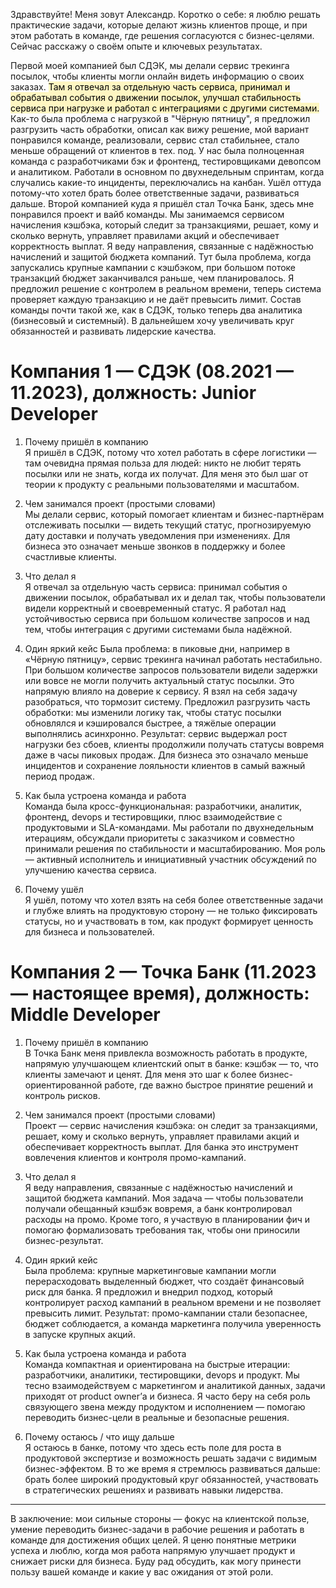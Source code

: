 Здравствуйте! Меня зовут Александр. Коротко о себе: я люблю решать практические задачи, которые делают жизнь клиентов проще, и при этом работать в команде, где решения согласуются с бизнес-целями. Сейчас расскажу о своём опыте и ключевых результатах.

Первой моей компанией был СДЭК, мы делали сервис трекинга посылок, чтобы клиенты могли онлайн видеть информацию о своих заказах. <mark style="background: #FFF3A3A6;">Там я отвечал за отдельную часть сервиса, принимал и обрабатывал события о движении посылок, улучшал стабильность сервиса при нагрузке и работал с интеграциями с другими системами.</mark> Как-то была проблема с нагрузкой в "Чёрную пятницу", я предложил разгрузить часть обработки, описал как вижу решение, мой вариант понравился команде, реализовали, сервис стал стабильнее, стало меньше обращений от клиентов в тех. под. У нас была полноценная команда с разработчиками бэк и фронтенд, тестировщиками девопсом и аналитиком. Работали в основном по двухнедельным спринтам, когда случались какие-то инциденты, переключались на канбан. Ушёл оттуда потому-что хотел брать более ответственные задачи, развиваться дальше. 
Второй компанией куда я пришёл стал Точка Банк, здесь мне понравился проект и вайб команды. Мы занимаемся сервисом начисления кэшбэка, который следит за транзакциями, решает, кому и сколько вернуть, управляет правилами акций и обеспечивает корректность выплат. Я веду направления, связанные с надёжностью начислений и защитой бюджета компаний. Тут была проблема, когда запускались крупные кампании с кэшбэком, при большом потоке транзакций бюджет заканчивался раньше, чем планировалось. Я предложил решение с контролем в реальном времени, теперь система проверяет каждую транзакцию и не даёт превысить лимит. Состав команды почти такой же, как в СДЭК, только теперь два аналитика (бизнесовый и системный). В дальнейшем хочу увеличивать круг обязанностей и развивать лидерские качества.

# Компания 1 — СДЭК (08.2021 — 11.2023), должность: Junior Developer

1. Почему пришёл в компанию  
    Я пришёл в СДЭК, потому что хотел работать в сфере логистики — там очевидна прямая польза для людей: никто не любит терять посылки или не знать, когда их получат. Для меня это был шаг от теории к продукту с реальными пользователями и масштабом.
    
2. Чем занимался проект (простыми словами)  
    Мы делали сервис, который помогает клиентам и бизнес-партнёрам отслеживать посылки — видеть текущий статус, прогнозируемую дату доставки и получать уведомления при изменениях. Для бизнеса это означает меньше звонков в поддержку и более счастливые клиенты.
    
3. Что делал я  
    Я отвечал за отдельную часть сервиса: принимал события о движении посылок, обрабатывал их и делал так, чтобы пользователи видели корректный и своевременный статус. Я работал над устойчивостью сервиса при большом количестве запросов и над тем, чтобы интеграция с другими системами была надёжной.
    
4. Один яркий кейс 
    Была проблема: в пиковые дни, например в «Чёрную пятницу», сервис трекинга начинал работать нестабильно. При большом количестве запросов пользователи видели задержки или вовсе не могли получить актуальный статус посылки. Это напрямую влияло на доверие к сервису. Я взял на себя задачу разобраться, что тормозит систему. Предложил разгрузить часть обработки: мы изменили логику так, чтобы статус посылки обновлялся и кэшировался быстрее, а тяжёлые операции выполнялись асинхронно. Результат: сервис выдержал рост нагрузки без сбоев, клиенты продолжили получать статусы вовремя даже в часы пиковых продаж. Для бизнеса это означало меньше инцидентов и сохранение лояльности клиентов в самый важный период продаж.
    
5. Как была устроена команда и работа  
    Команда была кросс-функциональная: разработчики, аналитик, фронтенд, devops и тестировщики, плюс взаимодействие с продуктовыми и SLA-командами. Мы работали по двухнедельным итерациям, обсуждали приоритеты с заказчиком и совместно принимали решения по стабильности и масштабированию. Моя роль — активный исполнитель и инициативный участник обсуждений по улучшению качества сервиса.
    
6. Почему ушёл  
    Я ушёл, потому что хотел взять на себя более ответственные задачи и глубже влиять на продуктовую сторону — не только фиксировать статусы, но и участвовать в том, как продукт формирует ценность для бизнеса и пользователей.
    

# Компания 2 — Точка Банк (11.2023 — настоящее время), должность: Middle Developer

1. Почему пришёл в компанию  
    В Точка Банк меня привлекла возможность работать в продукте, напрямую улучшающем клиентский опыт в банке: кэшбэк — то, что клиенты замечают и ценят. Для меня это шаг к более бизнес-ориентированной работе, где важно быстрое принятие решений и контроль рисков.
    
2. Чем занимался проект (простыми словами)  
    Проект — сервис начисления кэшбэка: он следит за транзакциями, решает, кому и сколько вернуть, управляет правилами акций и обеспечивает корректность выплат. Для банка это инструмент вовлечения клиентов и контроля промо-кампаний.
    
3. Что делал я  
    Я веду направления, связанные с надёжностью начислений и защитой бюджета кампаний. Моя задача — чтобы пользователи получали обещанный кэшбэк вовремя, а банк контролировал расходы на промо. Кроме того, я участвую в планировании фич и помогаю формализовать требования так, чтобы они приносили бизнес-результат.
    
4. Один яркий кейс  
    Была проблема: крупные маркетинговые кампании могли перерасходовать выделенный бюджет, что создаёт финансовый риск для банка. Я предложил и внедрил подход, который контролирует расход кампаний в реальном времени и не позволяет превысить лимит. Результат: промо-кампании стали безопаснее, бюджет соблюдается, а команда маркетинга получила уверенность в запуске крупных акций.
    
5. Как была устроена команда и работа  
    Команда компактная и ориентирована на быстрые итерации: разработчики, аналитики, тестировщики, devops и продукт. Мы тесно взаимодействуем с маркетингом и аналитикой данных, задачи приходят от product owner’а и бизнеса. Я часто беру на себя роль связующего звена между продуктом и исполнением — помогаю переводить бизнес-цели в реальные и безопасные решения.
    
6. Почему остаюсь / что ищу дальше  
    Я остаюсь в банке, потому что здесь есть поле для роста в продуктовой экспертизе и возможность решать задачи с видимым бизнес-эффектом. В то же время я стремлюсь развиваться дальше: брать более широкий продуктовый круг обязанностей, участвовать в стратегических решениях и развивать навыки лидерства.
    

---

В заключение: мои сильные стороны — фокус на клиентской пользе, умение переводить бизнес-задачи в рабочие решения и работать в команде для достижения общих целей. Я ценю понятные метрики успеха и люблю, когда моя работа напрямую улучшает продукт и снижает риски для бизнеса. Буду рад обсудить, как могу принести пользу вашей команде и какие у вас ожидания от этой роли.